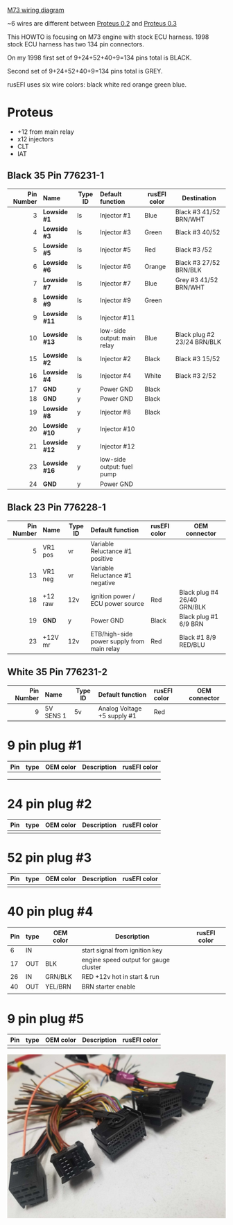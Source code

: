[M73 wiring diagram](BMW_e38_750)

~6 wires are different between [Proteus 0.2](https://github.com/rusefi/rusefi/wiki/Hardware_Proteus_Wiring_v02) and [Proteus 0.3](https://github.com/rusefi/rusefi/wiki/Hardware_Proteus_Wiring_v03)


This HOWTO is focusing on M73 engine with stock ECU harness. 1998 stock ECU harness has two 134 pin connectors.

On my 1998 first set of 9+24+52+40+9=134 pins total is BLACK.

Second set of 9+24+52+40+9=134 pins total is GREY.

rusEFI uses six wire colors: black white red orange green blue.


# Proteus
* +12 from main relay
* x12 injectors
* CLT
* IAT




## Black 35 Pin 776231-1

|Pin Number|Name      | Type ID | Default function                   | rusEFI color | Destination |
| ---:|:------------- | ----- |:------------------------------------ |--------- | --- |
|  3  |**Lowside #1** | ls    | Injector #1                          | Blue | Black #3 41/52 BRN/WHT |
|  4  |**Lowside #3** | ls    | Injector #3                          | Green | Black #3 40/52 | 
|  5  |**Lowside #5** | ls    | Injector #5                          | Red | Black #3 /52 | 
|  6  |**Lowside #6** | ls    | Injector #6                          | Orange | Black #3 27/52 BRN/BLK | 
|  7  |**Lowside #7** | ls    | Injector #7                          | Blue | Grey #3 41/52 BRN/WHT | 
|  8  |**Lowside #9** | ls    | Injector #9                          | Green| 
|  9  |**Lowside #11**| ls    | Injector #11                         | |
| 10  |**Lowside #13**| ls    | low-side output: main relay          | Blue | Black plug #2 23/24 BRN/BLK |
| 15  |**Lowside #2** | ls    | Injector #2                          | Black |  Black #3 15/52 | 
| 16  |**Lowside #4** | ls    | Injector #4                          | White |  Black #3 2/52 | 
| 17  | **GND**       | y     | Power GND                            | Black |
| 18  | **GND**       | y     | Power GND                            | Black |
| 19  |**Lowside #8** | y     | Injector #8                          | Black |
| 20  |**Lowside #10**| y     | Injector #10                         | |
| 21  |**Lowside #12**| y     | Injector #12                         | |
| 23  |**Lowside #16**| y     | low-side output: fuel pump           |
| 24  | **GND**       | y     | Power GND                            |


## Black 23 Pin 776228-1
|Pin Number|Name   | Type ID | Default function                   |rusEFI color | OEM connector |
| ---:|:---------- | ----- |:------------------------------------ | :--------- | --- |
| 5   | VR1 pos    | vr    | Variable Reluctance #1 positive      |
| 13  | VR1 neg    | vr    | Variable Reluctance #1 negative      |
| 18  | +12 raw    | 12v   | ignition power / ECU power source    | Red |  Black plug #4 26/40 GRN/BLK |
| 19  | **GND**    | y     | Power GND                            | Black | Black plug #1 6/9 BRN |
| 23  | +12V mr    | 12v   | ETB/high-side power supply from main relay  | Red | Black #1 8/9 RED/BLU |


## White 35 Pin 776231-2
|Pin Number|Name   | Type ID | Default function                   |rusEFI color | OEM connector |
| ---:|:---------- | ----- |:------------------------------------ | :--------- | --- |
| 9   | 5V SENS 1  | 5v    | Analog Voltage +5 supply #1          | Red |


# 9 pin plug #1 
| Pin  | type  | OEM color  | Description   | rusEFI color  |
|---|---|---|---|---|
|   |   |   |   |   |
|   |   |   |   |   |
|   |   |   |   |   |


# 24 pin plug #2
| Pin  | type  | OEM color  | Description   | rusEFI color  |
|---|---|---|---|---|
|   |   |   |   |   |

# 52 pin plug #3
| Pin  | type  | OEM color  | Description   | rusEFI color  |
|---|---|---|---|---|
|   |   |   |   |   |

# 40 pin plug #4
| Pin  | type  | OEM color  | Description   | rusEFI color  |
|---|---|---|---|---|
|  6|  IN   | |            start signal from ignition key |
| 17| OUT |BLK  |       engine speed output for gauge cluster
| 26| IN  |GRN/BLK| RED +12v hot in start & run
| 40| OUT |YEL/BRN |BRN starter enable
|   |   |   |   |   |

# 9 pin plug #5
| Pin  | type  | OEM color  | Description   | rusEFI color  |
|---|---|---|---|---|
|   |   |   |   |   |






![ecu1](oem_docs/Bmw/1998_750_e38/BMW-134.jpg)